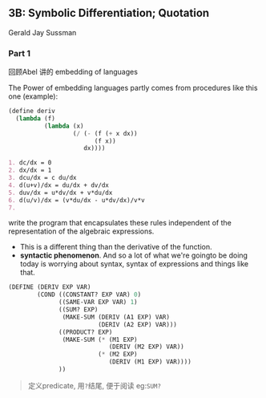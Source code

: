 ## 3B: Symbolic Differentiation; Quotation

Gerald Jay Sussman

### Part 1

回顾Abel 讲的 embedding of languages

The Power of embedding languages partly comes from procedures like this one (example):

```lisp
(define deriv
  (lambda (f)
          (lambda (x)
                  (/ (- (f (+ x dx))
                        (f x))
                     dx))))
```

```markdown
1. dc/dx = 0
2. dx/dx = 1
3. dcu/dx = c du/dx
4. d(u+v)/dx = du/dx + dv/dx
5. duv/dx = u*dv/dx + v*du/dx
6. d(u/v)/dx = (v*du/dx - u*dv/dx)/v*v
7. 
```

write the program that encapsulates these rules independent of the representation of the algebraic expressions.

- This is a different thing than the derivative of the function.
- **syntactic phenomenon**. And so a lot of what we're goingto be doing today is worrying about syntax, syntax of expressions and things like that.

```lisp
(DEFINE (DERIV EXP VAR)
        (COND ((CONSTANT? EXP VAR) 0)
              ((SAME-VAR EXP VAR) 1)
              ((SUM? EXP) 
               (MAKE-SUM (DERIV (A1 EXP) VAR)
                         (DERIV (A2 EXP) VAR)))
              ((PRODUCT? EXP)
               (MAKE-SUM (* (M1 EXP)
                            (DERIV (M2 EXP) VAR))
                         (* (M2 EXP)
                            (DERIV (M1 EXP) VAR))))
              ))
```

> 定义predicate, 用`?`结尾, 便于阅读 eg:`SUM?`